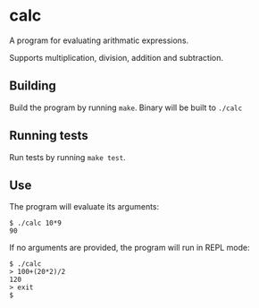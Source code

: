 # calc

A program for evaluating arithmatic expressions.

Supports multiplication, division, addition and subtraction.

## Building

Build the program by running `make`. Binary will be built to `./calc`

## Running tests

Run tests by running `make test`.

## Use

The program will evaluate its arguments:

```
$ ./calc 10*9
90
```

If no arguments are provided, the program will run in REPL mode:

```
$ ./calc
> 100+(20*2)/2
120
> exit
$
```
